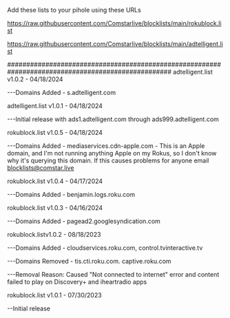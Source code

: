 Add these lists to your pihole using these URLs

https://raw.githubusercontent.com/Comstarlive/blocklists/main/rokublock.list

https://raw.githubusercontent.com/Comstarlive/blocklists/main/adtelligent.list

###################################################################################################
adtelligent.list v1.0.2 - 04/18/2024

---Domains Added - s.adtelligent.com

adtelligent.list v1.0.1 - 04/18/2024

---Initial release with ads1.adtelligent.com through ads999.adtelligent.com

rokublock.list v1.0.5 - 04/18/2024

---Domains Added - mediaservices.cdn-apple.com - This is an Apple domain, and I'm not running anything Apple on my Rokus, so I don't know why it's querying this domain. If this causes problems for anyone email blocklists@comstar.live


rokublock.list v1.0.4 - 04/17/2024

---Domains Added - benjamin.logs.roku.com


rokublock.list v1.0.3 - 04/16/2024

---Domains Added - pagead2.googlesyndication.com


rokublock.listv1.0.2 - 08/18/2023

---Domains Added - cloudservices.roku.com, control.tvinteractive.tv

---Domains Removed - tis.cti.roku.com. captive.roku.com 

---Removal Reason: Caused "Not connected to internet" error and content failed to play on Discovery+ and iheartradio apps

rokublock.list v1.0.1 - 07/30/2023

--Initial release
